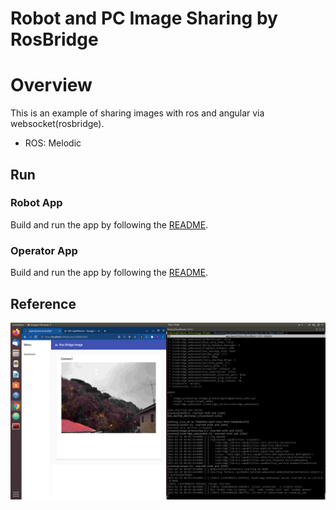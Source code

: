 # Robot and PC Image Sharing by RosBridge

# Overview

This is an example of sharing images with ros and angular via websocket(rosbridge).

- ROS: Melodic

## Run

### Robot App

Build and run the app by following the [README](RobotApp/README.md).

### Operator App

Build and run the app by following the [README](OperatorApp/README.md).

## Reference

![Example of Image Sharing](Contents/result_RobotPcImageSharing.png)
